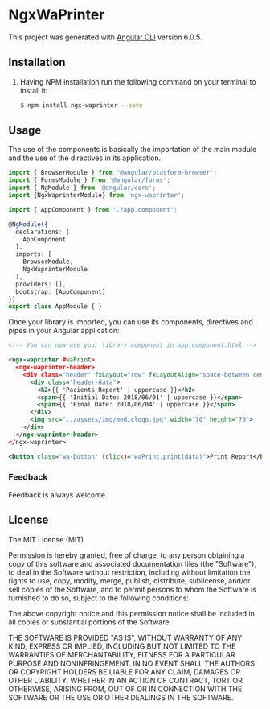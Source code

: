 # NgxWaPrinter

This project was generated with [Angular CLI](https://github.com/angular/angular-cli) version 6.0.5.

## Installation

1. Having NPM installation run the following command on your terminal to install it:

    ```bash
    $ npm install ngx-waprinter --save
    ```
    
## Usage
The use of the components is basically the importation of the main module and the use of the directives in its application.

   ```typescript
   import { BrowserModule } from '@angular/platform-browser';
   import { FormsModule } from '@angular/forms';
   import { NgModule } from '@angular/core';
   import {NgxWaprinterModule} from 'ngx-waprinter';
   
   import { AppComponent } from './app.component';
   
   @NgModule({
     declarations: [
       AppComponent
     ],
     imports: [
       BrowserModule,
       NgxWaprinterModule
     ],
     providers: [],
     bootstrap: [AppComponent]
   })
   export class AppModule { }
   ```  
Once your library is imported, you can use its components, directives and pipes in your Angular application:

```xml
<!-- You can now use your library component in app.component.html -->

<ngx-waprinter #waPrint>
  <ngx-waprinter-header>
    <div class="header" fxLayout="row" fxLayoutAlign="space-between center">
      <div class="header-data">
        <h2>{{ 'Pacients Report' | uppercase }}</h2>
        <span>{{ 'Initial Date: 2018/06/01' | uppercase }}</span>
        <span>{{ 'Final Date: 2018/06/04' | uppercase }}</span>
      </div>
      <img src="../assets/img/mediclogo.jpg" width="70" height="70">
    </div>
  </ngx-waprinter-header>
</ngx-waprinter>

<button class="wa-button" (click)="waPrint.print(data)">Print Report</button>

```
### Feedback
Feedback is always welcome.


## License

The MIT License (MIT)

Permission is hereby granted, free of charge, to any person obtaining a copy of this
software and associated documentation files (the "Software"), to deal in the Software without restriction, including without limitation the rights to use, copy, modify, merge, publish, distribute, sublicense, and/or sell copies of the Software, and to permit persons to whom the Software is furnished to do so, subject to the following conditions:

The above copyright notice and this permission notice shall be included in all copies or substantial portions of the Software.

THE SOFTWARE IS PROVIDED "AS IS", WITHOUT WARRANTY OF ANY KIND, EXPRESS OR IMPLIED, INCLUDING BUT NOT LIMITED TO THE WARRANTIES OF MERCHANTABILITY, FITNESS FOR A PARTICULAR PURPOSE AND NONINFRINGEMENT. IN NO EVENT SHALL THE AUTHORS OR COPYRIGHT HOLDERS BE LIABLE FOR ANY CLAIM, DAMAGES OR OTHER LIABILITY, WHETHER IN AN ACTION OF CONTRACT, TORT OR OTHERWISE, ARISING FROM, OUT OF OR IN CONNECTION WITH THE SOFTWARE OR THE USE OR OTHER DEALINGS IN THE SOFTWARE.
